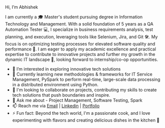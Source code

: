 Hi, I’m Abhishek

I am currently a 🎓 Master's student pursuing degree in Information Technology and Management. With a solid foundation of 5 years as a QA Automation Tester 💻,
I specialize in business requirements analysis, test planning, and execution, leveraging tools like Selenium, Jira, and Git 🛠️. My focus is on optimizing testing processes for elevated software quality and performance 🚀. 
I am eager to apply my academic excellence and practical expertise to contribute to innovative projects and further my growth in the dynamic IT landscape 🤝, looking forward to internship/co-op opportunities.

* 👀 I’m interested in exploring innovative tech solutions
* 🌱 Currently learning new methodologies & frameworks for IT Service Management, PySpark to perform real-time, large-scale data processing in a distributed environment using Python.
* 💞️ I'm looking to collaborate on projects, contributing my skills to create tech solutions that push boundaries and inspire.
* 💬 Ask me about - Project Management, Software Testing, Spark
* 📫 Reach me via [Email](mailto:aanand25@hawk.iit.edu) | [Linkedin](https://linkedin.com/in/anandavii) | [Portfolio](https://www.abhishekanand.cloud)
* ⚡ Fun fact: Beyond the tech world, I'm a passionate cook, and I love experimenting with flavors and creating delicious dishes in the kitchen 🧩
